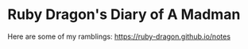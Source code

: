 # Ruby Dragon's Diary of A Madman

Here are some of my ramblings: https://ruby-dragon.github.io/notes
